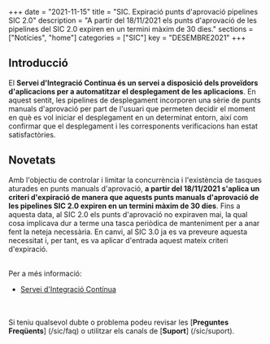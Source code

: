 +++
date        = "2021-11-15"
title       = "SIC. Expiració punts d'aprovació pipelines SIC 2.0"
description = "A partir del 18/11/2021 els punts d'aprovació de les pipelines del SIC 2.0 expiren en un termini màxim de 30 dies."
sections    = ["Notícies", "home"]
categories  = ["SIC"]
key         = "DESEMBRE2021"
+++

## Introducció

El **Servei d'Integració Contínua és un servei a disposició dels proveïdors d'aplicacions per a automatitzar el desplegament
de les aplicacions**. En aquest sentit, les pipelines de desplegament incorporen una sèrie de punts manuals d'aprovació per part
de l'usuari que permeten decidir el moment en què es vol iniciar el desplegament en un determinat entorn, així com confirmar
que el desplegament i les corresponents verificacions han estat satisfactòries.

## Novetats

Amb l'objectiu de controlar i limitar la concurrència i l'existència de tasques aturades en punts manuals d'aprovació, **a partir del
18/11/2021 s'aplica un criteri d'expiració de manera que aquests punts manuals d'aprovació de les pipelines SIC 2.0
expiren en un termini màxim de 30 dies**. Fins a aquesta data, al SIC 2.0 els punts d'aprovació no expiraven mai, la qual cosa
implicava dur a terme una tasca periòdica de manteniment per a anar fent la neteja necessària. En canvi, al SIC 3.0 ja es va preveure
aquesta necessitat i, per tant, es va aplicar d'entrada aquest mateix criteri d'expiració.


<br/>
Per a més informació:

- [Servei d'Integració Contínua](/plataformes/sic/serveis/sic20-serveis/ci/)

<br/><br/>
Si teniu qualsevol dubte o problema podeu revisar les [**Preguntes Freqüents**] (/sic/faq) o utilitzar els canals de [**Suport**] (/sic/suport).
